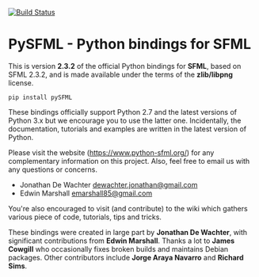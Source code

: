 [![Build Status](https://travis-ci.org/jawaff/python-sfml.svg?branch=master)](https://travis-ci.org/jawaff/python-sfml)

# PySFML - Python bindings for SFML

This is version **2.3.2** of the official Python bindings for **SFML**, based on SFML 2.3.2, and is made available under the terms of the **zlib/libpng** license.

    pip install pySFML

These bindings officially support Python 2.7 and the latest versions of Python 3.x but we encourage you to use the latter one. Incidentally, the documentation, tutorials and examples are written in the latest version of Python.

Please visit the website (https://www.python-sfml.org/) for any complementary information on this project. Also, feel free to email us with any questions or concerns.

* Jonathan De Wachter <dewachter.jonathan@gmail.com>
* Edwin Marshall      <emarshall85@gmail.com>

You're also encouraged to visit (and contribute) to the wiki which gathers various piece of code, tutorials, tips and tricks.

These bindings were created in large part by **Jonathan De Wachter**, with significant contributions from **Edwin Marshall**. Thanks a lot to **James Cowgill** who occasionally fixes broken builds and maintains Debian packages. Other contributors include **Jorge Araya Navarro** and **Richard Sims**.
